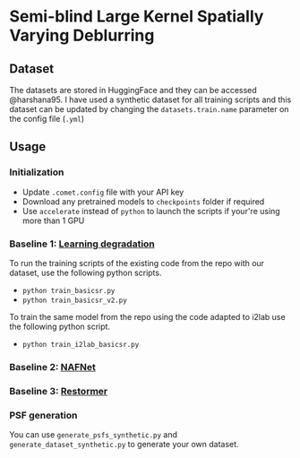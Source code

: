 # Semi-blind Large Kernel Spatially Varying Deblurring

## Dataset

The datasets are stored in HuggingFace and they can be accessed @harshana95.
I have used a synthetic dataset for all training scripts and this dataset can be updated 
by changing the ```datasets.train.name``` parameter on the config file (```.yml```)


## Usage

### Initialization

* Update ```.comet.config``` file with your API key
* Download any pretrained models to ```checkpoints``` folder if required
* Use ```accelerate``` instead of ```python``` to launch the scripts if your're using more than 1 GPU

### Baseline 1: [Learning degradation](https://github.com/dasongli1/Learning_degradation)
To run the training scripts of the existing code from the repo with
our dataset, use the following python scripts.

  * ```python train_basicsr.py```
  * ```python train_basicsr_v2.py```

To train the same model from  the repo using the code adapted to i2lab use the following python script.

  * ```python train_i2lab_basicsr.py```

### Baseline 2: [NAFNet](https://github.com/megvii-research/NAFNet)

### Baseline 3: [Restormer](https://github.com/swz30/Restormer)

### PSF generation

You can use ```generate_psfs_synthetic.py``` and ```generate_dataset_synthetic.py``` to generate your own dataset.
